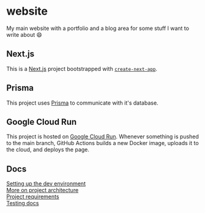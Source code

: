 # website

My main website with a portfolio and a blog area for some stuff I want to write
about 😄

## Next.js

This is a [Next.js](https://nextjs.org/) project bootstrapped with
[`create-next-app`](https://github.com/vercel/next.js/tree/canary/packages/create-next-app).

## Prisma

This project uses [Prisma](https://www.prisma.io/) to communicate with it's
database.

## Google Cloud Run

This project is hosted on [Google Cloud Run](https://cloud.google.com/run).
Whenever something is pushed to the main branch, GitHub Actions builds a new
Docker image, uploads it to the cloud, and deploys the page.

## Docs

[Setting up the dev environment](./docs/development.md)  
[More on project architecture](./docs/architecture.md)  
[Project requirements](./docs/requirements.md)  
[Testing docs](./docs/testing.md)
